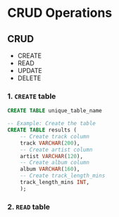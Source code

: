 CRUD Operations
================

## CRUD

  - CREATE
  - READ
  - UPDATE
  - DELETE

### 1\. `CREATE` table

``` sql
CREATE TABLE unique_table_name

-- Example: Create the table
CREATE TABLE results (
    -- Create track column
    track VARCHAR(200),
    -- Create artist column
    artist VARCHAR(120),
    -- Create album column
    album VARCHAR(160),
    -- Create track_length_mins
    track_length_mins INT,
    );
```

### 2\. `READ` table
